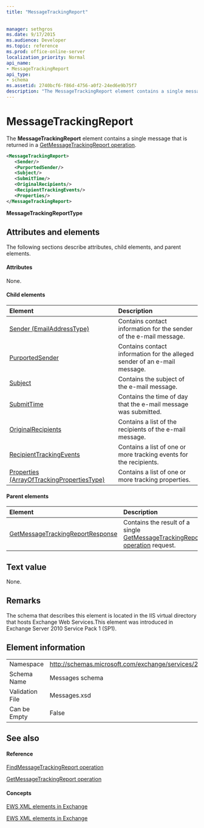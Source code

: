 ```yaml
---
title: "MessageTrackingReport"
 
 
manager: sethgros
ms.date: 9/17/2015
ms.audience: Developer
ms.topic: reference
ms.prod: office-online-server
localization_priority: Normal
api_name:
- MessageTrackingReport
api_type:
- schema
ms.assetid: 2740bcf6-f86d-4756-a0f2-24ed6e9b75f7
description: "The MessageTrackingReport element contains a single message that is returned in a GetMessageTrackingReport operation."
---
```


# MessageTrackingReport

The **MessageTrackingReport** element contains a single message that is returned in a [GetMessageTrackingReport operation](getmessagetrackingreport-operation.md).
  
```XML
<MessageTrackingReport>
   <Sender/>
   <PurportedSender/>
   <Subject/>
   <SubmitTime/>
   <OriginalRecipients/>
   <RecipientTrackingEvents/>
   <Properties/>
</MessageTrackingReport>
```

 **MessageTrackingReportType**
## Attributes and elements

The following sections describe attributes, child elements, and parent elements.
  
#### Attributes

None.
  
#### Child elements

|**Element**|**Description**|
|:-----|:-----|
|[Sender (EmailAddressType)](sender-emailaddresstype.md) <br/> |Contains contact information for the sender of the e-mail message.  <br/> |
|[PurportedSender](purportedsender.md) <br/> |Contains contact information for the alleged sender of an e-mail message.  <br/> |
|[Subject](subject.md) <br/> |Contains the subject of the e-mail message.  <br/> |
|[SubmitTime](submittime.md) <br/> |Contains the time of day that the e-mail message was submitted.  <br/> |
|[OriginalRecipients](originalrecipients.md) <br/> |Contains a list of the recipients of the e-mail message.  <br/> |
|[RecipientTrackingEvents](recipienttrackingevents.md) <br/> |Contains a list of one or more tracking events for the recipients.  <br/> |
|[Properties (ArrayOfTrackingPropertiesType)](properties-arrayoftrackingpropertiestype.md) <br/> |Contains a list of one or more tracking properties.  <br/> |
   
#### Parent elements

|**Element**|**Description**|
|:-----|:-----|
|[GetMessageTrackingReportResponse](getmessagetrackingreportresponse.md) <br/> |Contains the result of a single [GetMessageTrackingReport operation](getmessagetrackingreport-operation.md) request.  <br/> |
   
## Text value

None.
  
## Remarks

The schema that describes this element is located in the IIS virtual directory that hosts Exchange Web Services.This element was introduced in Exchange Server 2010 Service Pack 1 (SP1).
  
## Element information

|||
|:-----|:-----|
|Namespace  <br/> |http://schemas.microsoft.com/exchange/services/2006/messages  <br/> |
|Schema Name  <br/> |Messages schema  <br/> |
|Validation File  <br/> |Messages.xsd  <br/> |
|Can be Empty  <br/> |False  <br/> |
   
## See also

#### Reference

[FindMessageTrackingReport operation](findmessagetrackingreport-operation.md)
  
[GetMessageTrackingReport operation](getmessagetrackingreport-operation.md)
#### Concepts

[EWS XML elements in Exchange](ews-xml-elements-in-exchange.md)
  
[EWS XML elements in Exchange](ews-xml-elements-in-exchange.md)

